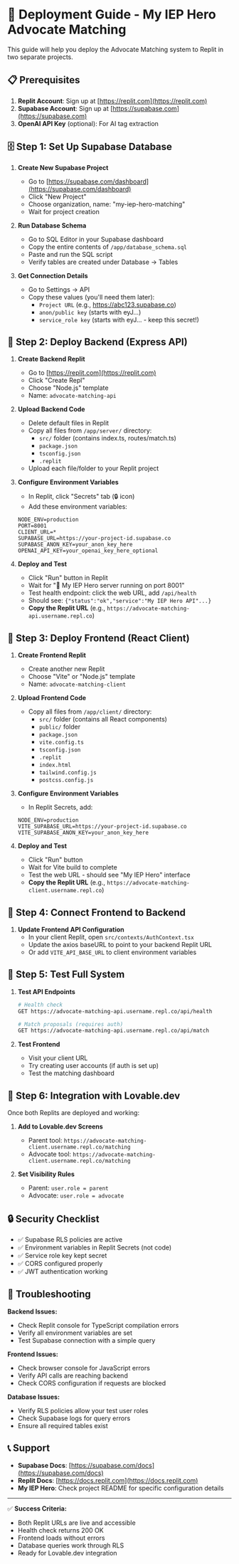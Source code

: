 # 🚀 Deployment Guide - My IEP Hero Advocate Matching

This guide will help you deploy the Advocate Matching system to Replit in two separate projects.

## 📋 Prerequisites

1. **Replit Account**: Sign up at [https://replit.com](https://replit.com)
2. **Supabase Account**: Sign up at [https://supabase.com](https://supabase.com)
3. **OpenAI API Key** (optional): For AI tag extraction

## 🗄️ Step 1: Set Up Supabase Database

1. **Create New Supabase Project**
   - Go to [https://supabase.com/dashboard](https://supabase.com/dashboard)
   - Click "New Project"
   - Choose organization, name: "my-iep-hero-matching"
   - Wait for project creation

2. **Run Database Schema**
   - Go to SQL Editor in your Supabase dashboard
   - Copy the entire contents of `/app/database_schema.sql`
   - Paste and run the SQL script
   - Verify tables are created under Database → Tables

3. **Get Connection Details**
   - Go to Settings → API
   - Copy these values (you'll need them later):
     - `Project URL` (e.g., https://abc123.supabase.co)
     - `anon/public key` (starts with eyJ...)
     - `service_role key` (starts with eyJ... - keep this secret!)

## 🔧 Step 2: Deploy Backend (Express API)

1. **Create Backend Replit**
   - Go to [https://replit.com](https://replit.com)
   - Click "Create Repl"
   - Choose "Node.js" template
   - Name: `advocate-matching-api`

2. **Upload Backend Code**
   - Delete default files in Replit
   - Copy all files from `/app/server/` directory:
     - `src/` folder (contains index.ts, routes/match.ts)
     - `package.json`
     - `tsconfig.json` 
     - `.replit`
   - Upload each file/folder to your Replit project

3. **Configure Environment Variables**
   - In Replit, click "Secrets" tab (🔒 icon)
   - Add these environment variables:

   ```
   NODE_ENV=production
   PORT=8001
   CLIENT_URL=*
   SUPABASE_URL=https://your-project-id.supabase.co
   SUPABASE_ANON_KEY=your_anon_key_here
   OPENAI_API_KEY=your_openai_key_here_optional
   ```

4. **Deploy and Test**
   - Click "Run" button in Replit
   - Wait for "🚀 My IEP Hero server running on port 8001"
   - Test health endpoint: click the web URL, add `/api/health`
   - Should see: `{"status":"ok","service":"My IEP Hero API"...}`
   - **Copy the Replit URL** (e.g., `https://advocate-matching-api.username.repl.co`)

## 🎨 Step 3: Deploy Frontend (React Client)

1. **Create Frontend Replit**
   - Create another new Replit
   - Choose "Vite" or "Node.js" template  
   - Name: `advocate-matching-client`

2. **Upload Frontend Code**
   - Copy all files from `/app/client/` directory:
     - `src/` folder (contains all React components)
     - `public/` folder
     - `package.json`
     - `vite.config.ts`
     - `tsconfig.json`
     - `.replit`
     - `index.html`
     - `tailwind.config.js`
     - `postcss.config.js`

3. **Configure Environment Variables**
   - In Replit Secrets, add:

   ```
   NODE_ENV=production
   VITE_SUPABASE_URL=https://your-project-id.supabase.co
   VITE_SUPABASE_ANON_KEY=your_anon_key_here
   ```

4. **Deploy and Test**
   - Click "Run" button
   - Wait for Vite build to complete
   - Test the web URL - should see "My IEP Hero" interface
   - **Copy the Replit URL** (e.g., `https://advocate-matching-client.username.repl.co`)

## 🔗 Step 4: Connect Frontend to Backend

1. **Update Frontend API Configuration**
   - In your client Replit, open `src/contexts/AuthContext.tsx`
   - Update the axios baseURL to point to your backend Replit URL
   - Or add `VITE_API_BASE_URL` to client environment variables

## 🧪 Step 5: Test Full System

1. **Test API Endpoints**
   ```bash
   # Health check
   GET https://advocate-matching-api.username.repl.co/api/health
   
   # Match proposals (requires auth)
   GET https://advocate-matching-api.username.repl.co/api/match
   ```

2. **Test Frontend**
   - Visit your client URL
   - Try creating user accounts (if auth is set up)
   - Test the matching dashboard

## 🎯 Step 6: Integration with Lovable.dev

Once both Replits are deployed and working:

1. **Add to Lovable.dev Screens**
   - Parent tool: `https://advocate-matching-client.username.repl.co/matching`
   - Advocate tool: `https://advocate-matching-client.username.repl.co/matching`

2. **Set Visibility Rules**
   - Parent: `user.role = parent`  
   - Advocate: `user.role = advocate`

## 🔒 Security Checklist

- ✅ Supabase RLS policies are active
- ✅ Environment variables in Replit Secrets (not code)
- ✅ Service role key kept secret
- ✅ CORS configured properly
- ✅ JWT authentication working

## 🐛 Troubleshooting

**Backend Issues:**
- Check Replit console for TypeScript compilation errors
- Verify all environment variables are set
- Test Supabase connection with a simple query

**Frontend Issues:**  
- Check browser console for JavaScript errors
- Verify API calls are reaching backend
- Check CORS configuration if requests are blocked

**Database Issues:**
- Verify RLS policies allow your test user roles
- Check Supabase logs for query errors
- Ensure all required tables exist

## 📞 Support

- **Supabase Docs**: [https://supabase.com/docs](https://supabase.com/docs)
- **Replit Docs**: [https://docs.replit.com](https://docs.replit.com)
- **My IEP Hero**: Check project README for specific configuration details

---

✅ **Success Criteria:**
- Both Replit URLs are live and accessible
- Health check returns 200 OK
- Frontend loads without errors  
- Database queries work through RLS
- Ready for Lovable.dev integration